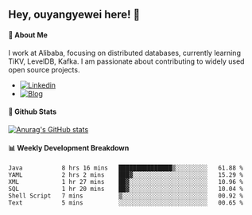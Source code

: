 ## Hey, ouyangyewei here! :wave:

#### :rocket: About Me
I work at Alibaba, focusing on distributed databases, currently learning TiKV, LevelDB, Kafka. I am passionate about contributing to widely used open source projects.

- [![Linkedin](https://img.shields.io/badge/LinkedIn-ouyangyewei-blue)](https://www.linkedin.com/in/ouyangyewei/)
- [![Blog](https://img.shields.io/badge/Blog-yeweiouyang-orange)](https://blog.csdn.net/yeweiouyang)

#### :star2: Github Stats
[![Anurag's GitHub stats](https://github-readme-stats.vercel.app/api?username=ouyangyewei&show_icons=true&cache_seconds=3600&theme=tokyonight)](https://github.com/anuraghazra/github-readme-stats)

#### :bar_chart: Weekly Development Breakdown
<!--START_SECTION:waka-->

```text
Java           8 hrs 16 mins   ███████████████▒░░░░░░░░░   61.88 %
YAML           2 hrs 2 mins    ███▓░░░░░░░░░░░░░░░░░░░░░   15.29 %
XML            1 hr 27 mins    ██▓░░░░░░░░░░░░░░░░░░░░░░   10.96 %
SQL            1 hr 20 mins    ██▓░░░░░░░░░░░░░░░░░░░░░░   10.04 %
Shell Script   7 mins          ▒░░░░░░░░░░░░░░░░░░░░░░░░   00.92 %
Text           5 mins          ░░░░░░░░░░░░░░░░░░░░░░░░░   00.65 %
```

<!--END_SECTION:waka-->
